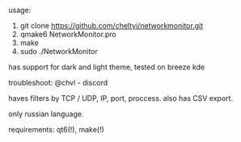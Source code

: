 usage:
1. git clone https://github.com/cheltyi/networkmonitor.git
2. qmake6 NetworkMonitor.pro
3. make
4. sudo ./NetworkMonitor

has support for dark and light theme, tested on breeze kde

troubleshoot: @chvl - discord

haves filters by TCP / UDP, IP, port, proccess. also has CSV export.

only russian language.

requirements: qt6(!), make(!)
